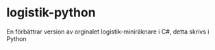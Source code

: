 # logistik-python
En förbättrar version av orginalet logistik-miniräknare i C#, detta skrivs i Python
